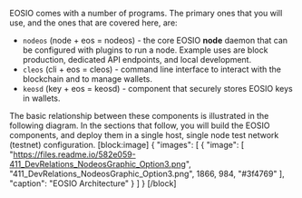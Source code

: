 EOSIO comes with a number of programs.  The primary ones that you will use, and the ones that are covered here, are:

* `nodeos` (node + eos = nodeos)  - the core EOSIO **node** daemon that can be configured with plugins to run a node. Example uses are block production, dedicated API endpoints, and local development.
* `cleos` (cli + eos = cleos) - command line interface to interact with the blockchain and to manage wallets.
* `keosd` (key + eos = keosd) - component that securely stores EOSIO keys in wallets.

The basic relationship between these components is illustrated in the following diagram.  In the sections that follow, you will build the EOSIO components, and deploy them in a single host, single node test network (testnet) configuration.
[block:image]
{
  "images": [
    {
      "image": [
        "https://files.readme.io/582e059-411_DevRelations_NodeosGraphic_Option3.png",
        "411_DevRelations_NodeosGraphic_Option3.png",
        1866,
        984,
        "#3f4769"
      ],
      "caption": "EOSIO Architecture"
    }
  ]
}
[/block]
